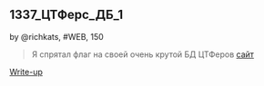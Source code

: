 ## 1337_ЦТФерс_ДБ_1
by @richkats, #WEB, 150  

>Я спрятал флаг на своей очень крутой БД ЦТФеров
[сайт](http://surctf.ru:1984/)  


[Write-up](WRITEUP.md)  